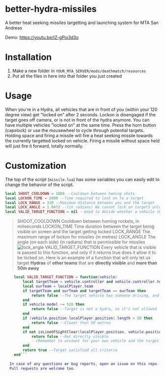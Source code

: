 # better-hydra-missiles
A better heat seeking missiles targetting and launching system for MTA San Andreas

Demo:
https://youtu.be/IZ-gPio3d3o

# Installation
1. Make a new folder in `YOUR_MTA_SERVER/mods/deathmatch/resources`
2. Put all the files in here into that folder you just created

# Usage
When you're in a Hydra, all vehicles that are in front of you (within your 120 degree view) get "locked on" after 2 seconds.
Lockon is disengaged if the target goes off camera, or is not in front of the hydra anymore.
You can have multiple vehicles "locked on" at the same time. Press the horn button (capslock) or use the mousewheel to cycle through potential targets.
Holding space and firing a missile will fire a heat seeking missile towards the currently targetted locked on vehicle.
Firing a missile without space held will just fire it forward, totally normally.

# Customization
The top of the script (`missile.lua`) has some variables you can easily edit to change the behavior of the script.

```lua
local SHOOT_COOLDOWN = 1000 --Cooldown between homing shots
local LOCKON_TIME = 2000 --Time required to lock on to a target
local LOCK_RANGE = 330 --Maximum distance between you and the target
local LOCK_ANGLE = 1.0472 --(in radians) We cannot lock on targets unless they are within this angle of the front of the hydra
local VALID_TARGET_FUNCTION = nil --Used to decide whether a vehicle should appear as a lock-on option
```

>SHOOT_COOLDOWN
Cooldown between homing rockets, in miliseconds
>LOCKON_TIME
Time duration between the target being visible on screen and the target getting locked
>LOCK_RANGE
The maximum range of lockon for missiles (in metres)
>LOCK_ANGLE
The angle (on each side) (in radians) that is permissible for missiles
![lock_angle](https://user-images.githubusercontent.com/13986150/33270481-34acb21e-d3aa-11e7-8c36-21d1fc2f679e.png)
>VALID_TARGET_FUNCTION
Every vehicle that is visible is passed to this function, and only if it returns true does it allow it to be locked on.
Here is an example of a function that will only let us target __Hydras__ of __other teams__ that are __directly visible__ and __more than 50m away__
```lua
	local VALID_TARGET_FUNCTION = function(vehicle)
		local targetTeam = vehicle.controller and vehicle.controller.team
		local ourTeam = localPlayer.team
		if targetTeam and ourTeam and targetTeam == ourTeam then
			return false --The target vehicle has someone driving, and both of you are on the same team
		end
		if vehicle.model ~= 520 then
			return false --Target is not a hydra, so it's not allowed
		end
		if (vehicle.position-localPlayer.position).length < 50 then
			return false --Closer than 50 metres
		end
		if not isLineOfSightClear(localPlayer.position, vehicle.position, true, false) then
			return false --Not directly visible
			--(Remember to account for your own vehicle and the target blocking the line)
		end
		return true --Target satisfied all criteria
	end```
  
  In case of any questions or bug reports, open an issue on this repo.
  Pull requests are welcome too.
